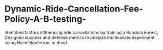 # Dynamic-Ride-Cancellation-Fee-Policy-A-B-testing-
Identified factors influencing ride cancellations by training a Random Forest, Designed success and defense metrics to analyze multivariate experiment using Holm-Bonferroni method
